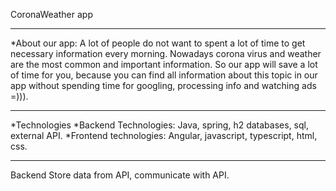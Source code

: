 CoronaWeather app
***
*About our app:
A lot of people do not want to spent a lot of time to get necessary information every morning. Nowadays corona virus and weather are the most common and important information. So our app will save a lot of time for you, because you can find all information about this topic in our app without spending time for googling, processing info and watching ads =))).
***
*Technologies
*Backend Technologies:
Java, spring, h2 databases, sql, external API.
*Frontend technologies: 
Angular, javascript, typescript, html, css.
***
Backend 
Store data from API, communicate with API.


    
